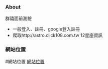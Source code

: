 ### About
群禧面前測驗
- 一般登入、註冊、google登入註冊
- 爬取http://astro.click108.com.tw 12星座資訊


### 網站位置
#網站位置 [網站位置](http://ajtaiwan-interview.herokuapp.com/)

